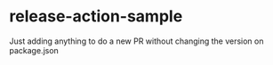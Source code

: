 # release-action-sample

Just adding anything to do a new PR without changing the version on package.json